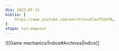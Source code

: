 ```yaml
---
dia: 2023-07-15
biblio: [
	https://www.youtube.com/watch?v=uXleufh2mY0,
]
etapa: sin-empezar
---
```










![[Game mechanics/Índice#Archivos|Índice]]